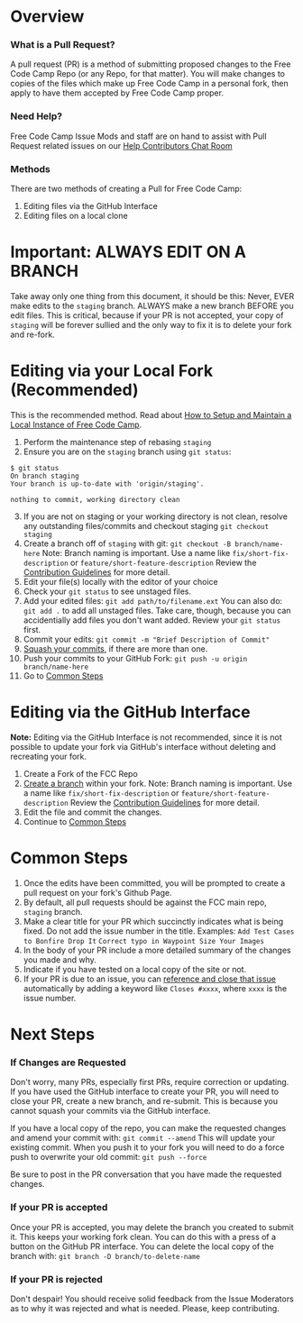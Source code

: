 # Overview
### What is a Pull Request?
A pull request (PR) is a method of submitting proposed changes to the Free Code Camp Repo (or any Repo, for that matter).  You will make changes to copies of the files which make up Free Code Camp in a personal fork, then apply to have them accepted by Free Code Camp proper.

### Need Help?
Free Code Camp Issue Mods and staff are on hand to assist with Pull Request related issues on our [Help Contributors Chat Room](https://gitter.im/FreeCodeCamp/HelpContributors)

### Methods
There are two methods of creating a Pull for Free Code Camp:

1. Editing files via the GitHub Interface
2. Editing files on a local clone

# Important: ALWAYS EDIT ON A BRANCH
Take away only one thing from this document, it should be this:  Never, EVER make edits to the `staging` branch.  ALWAYS make a new branch BEFORE you edit files.  This is critical, because if your PR is not accepted, your copy of `staging` will be forever sullied and the only way to fix it is to delete your fork and re-fork.

# Editing via your Local Fork (Recommended)
This is the recommended method.  Read about [How to Setup and Maintain a Local Instance of Free Code Camp](https://github.com/FreeCodeCamp/FreeCodeCamp/wiki/How-To-Fork-And-Maintain-a-Local-Instance-of-Free-Code-Camp).

1. Perform the maintenance step of rebasing `staging`
2. Ensure you are on the `staging` branch using `git status`:
  ```
  $ git status
  On branch staging
  Your branch is up-to-date with 'origin/staging'.
  
  nothing to commit, working directory clean
  ```
3. If you are not on staging or your working directory is not clean, resolve any outstanding files/commits and checkout staging
`git checkout staging`
4. Create a branch off of `staging` with git:
`git checkout -B branch/name-here`
Note: Branch naming is important.
Use a name like `fix/short-fix-description` or `feature/short-feature-description`
Review the [Contribution Guidelines](https://github.com/FreeCodeCamp/FreeCodeCamp/blob/staging/CONTRIBUTING.md) for more detail.
5. Edit your file(s) locally with the editor of your choice
6. Check your `git status` to see unstaged files.
7. Add your edited files:
`git add path/to/filename.ext`
You can also do:
`git add .`
to add all unstaged files.  Take care, though, because you can accidentially add files you don't want added.  Review your `git status` first.
8. Commit your edits:
`git commit -m "Brief Description of Commit"`
9. [Squash your commits](https://github.com/FreeCodeCamp/FreeCodeCamp/wiki/git-rebase#squashing-multiple-commits-into-one), if there are more than one.
10. Push your commits to your GitHub Fork:
`git push -u origin branch/name-here`
11. Go to [Common Steps](https://github.com/FreeCodeCamp/FreeCodeCamp/wiki/How-To-Create-A-Pull-Request-for-Free-Code-Camp#common-steps)

# Editing via the GitHub Interface
**Note:** Editing via the GitHub Interface is not recommended, since it is not possible to update your fork via GitHub's interface without deleting and recreating your fork.

1. Create a Fork of the FCC Repo
2. [Create a branch](https://help.github.com/articles/creating-and-deleting-branches-within-your-repository/) within your fork.
Note: Branch naming is important.
Use a name like `fix/short-fix-description` or `feature/short-feature-description`
Review the [Contribution Guidelines](https://github.com/FreeCodeCamp/FreeCodeCamp/blob/staging/CONTRIBUTING.md) for more detail.
3. Edit the file and commit the changes.
4. Continue to [Common Steps](https://github.com/FreeCodeCamp/FreeCodeCamp/wiki/How-To-Create-A-Pull-Request-for-Free-Code-Camp#common-steps)


# Common Steps

1. Once the edits have been committed, you will be prompted to create a pull request on your fork's Github Page.
2. By default, all pull requests should be against the FCC main repo, `staging` branch.
3. Make a clear title for your PR which succinctly indicates what is being fixed.  Do not add the issue number in the title.
Examples:
`Add Test Cases to Bonfire Drop It`
`Correct typo in Waypoint Size Your Images`
4. In the body of your PR include a more detailed summary of the changes you made and why.
5. Indicate if you have tested on a local copy of the site or not.
6. If your PR is due to an issue, you can [reference and close that issue](https://help.github.com/articles/closing-issues-via-commit-messages/) automatically by adding a keyword like `Closes #xxxx`, where `xxxx` is the issue number.

# Next Steps
### If Changes are Requested
Don't worry, many PRs, especially first PRs, require correction or updating.  If you have used the GitHub interface to create your PR, you will need to close your PR, create a new branch, and re-submit.  This is because you cannot squash your commits via the GitHub interface.

If you have a local copy of the repo, you can make the requested changes and amend your commit with:
`git commit --amend`
This will update your existing commit.  When you push it to your fork you will need to do a force push to overwrite your old commit:
`git push --force`

Be sure to post in the PR conversation that you have made the requested changes.

### If your PR is accepted
Once your PR is accepted, you may delete the branch you created to submit it.  This keeps your working fork clean.  You can do this with a press of a button on the GitHub PR interface.
You can delete the local copy of the branch with:
`git branch -D branch/to-delete-name`

### If your PR is rejected
Don't despair!  You should receive solid feedback from the Issue Moderators as to why it was rejected and what is needed.  Please, keep contributing.
